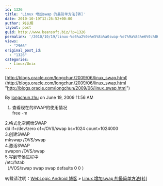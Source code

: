 ```yaml
---
id: 1326
title: 'Linux 增加swap 的最简单方法[转]'
date: 2010-10-19T12:26:52+00:00
author: 刘长炯
layout: post
guid: http://www.beansoft.biz/?p=1326
permalink: '/2010/10/19/linux-%e5%a2%9e%e5%8a%a0swap-%e7%9a%84%e6%9c%80%e7%ae%80%e5%8d%95%e6%96%b9%e6%b3%95%e8%bd%ac/'
views:
  - "2966"
original_post_id:
  - "1326"
categories:
  - Linux/Unix
---
```

[http://blogs.oracle.com/longchun/2009/06/linux_swap.html](http://blogs.oracle.com/longchun/2009/06/linux_swap.html "http://blogs.oracle.com/longchun/2009/06/linux_swap.html")

By [longchun.zhu](http://zhulch.itpub.net) on June 19, 2009 11:56 AM 

1. 查看现在的SWAP的使用情况   
free -m

2.格式化空间给SWAP   
dd if=/dev/zero of=/OVS/swap bs=1024 count=1024000   
3.创建SWAP   
mkswap /OVS/swap   
4.激活SWAP   
swapon /OVS/swap   
5.写到守侯进程中   
/etc/fstab   
（/VOS/swap swap swap defaults 0 0 ）

转载请注明：[WebLogic Android 博客](http://www.beansoft.biz) &raquo; [Linux 增加swap 的最简单方法[转]](http://www.beansoft.biz/2010/10/19/linux-%e5%a2%9e%e5%8a%a0swap-%e7%9a%84%e6%9c%80%e7%ae%80%e5%8d%95%e6%96%b9%e6%b3%95%e8%bd%ac/)